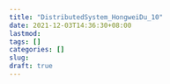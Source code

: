 ```yaml
---
title: "DistributedSystem_HongweiDu_10"
date: 2021-12-03T14:36:30+08:00
lastmod:
tags: []
categories: []
slug:
draft: true
---
```


